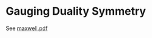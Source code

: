 # Gauging Duality Symmetry
See [maxwell.pdf](https://github.com/lukeburns/gauge-duality/blob/master/maxwell.pdf)
